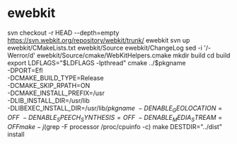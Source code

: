 # ewebkit

svn checkout -r HEAD --depth=empty https://svn.webkit.org/repository/webkit/trunk/ ewebkit
svn up ewebkit/CMakeLists.txt ewebkit/Source ewebkit/ChangeLog
sed -i '/-Werror/d' ewebkit/Source/cmake/WebKitHelpers.cmake
mkdir build
cd build
export LDFLAGS="$LDFLAGS -lpthread"
cmake ../$pkgname \
    -DPORT=Efl \
    -DCMAKE_BUILD_TYPE=Release \
    -DCMAKE_SKIP_RPATH=ON \
    -DCMAKE_INSTALL_PREFIX=/usr \
    -DLIB_INSTALL_DIR=/usr/lib \
    -DLIBEXEC_INSTALL_DIR=/usr/lib/$pkgname \
    -DENABLE_GEOLOCATION=OFF \
    -DENABLE_SPEECH_SYNTHESIS=OFF \
    -DENABLE_MEDIA_STREAM=OFF
make -j$(grep -F processor /proc/cpuinfo -c)
make DESTDIR="../dist" install
